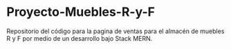 # Proyecto-Muebles-R-y-F
Repositorio del código para la pagina de ventas para el almacén de muebles R y F por medio de un desarrollo bajo Stack MERN. 
